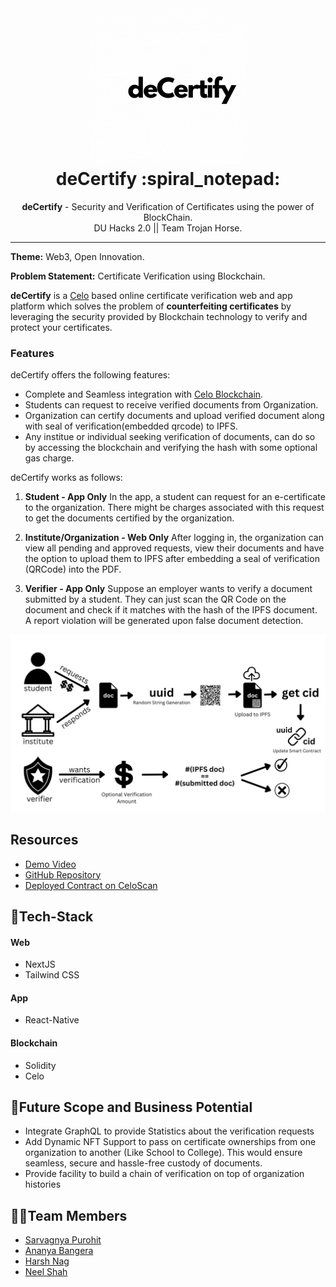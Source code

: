 <h1 align="center">
  <a href="https://github.com/saRvaGnyA/decertify">
    <img src="./web/decertify/packages/react-app/images/logo.gif" alt="deCertify" width="250" height="250">
  </a>
  <br>
  deCertify :spiral_notepad:
</h1>

<div align="center">
   <strong>deCertify</strong> - Security and Verification of Certificates using the power of BlockChain.<br>
  DU Hacks 2.0 || Team Trojan Horse.
</div>
<hr>

**Theme:** Web3, Open Innovation.

**Problem Statement:** Certificate Verification using Blockchain.

**deCertify** is a <a href="https://celo.org/">Celo</a> based online certificate verification web and app platform which solves the problem of <b>counterfeiting certificates</b> by leveraging the security provided by Blockchain technology to verify and protect your certificates.

### Features
deCertify offers the following features:
- Complete and Seamless integration with [Celo Blockchain](https://celo.org/).
- Students can request to receive verified documents from Organization.
- Organization can certify documents and upload verified document along with seal of verification(embedded qrcode) to IPFS.
- Any institue or individual seeking verification of documents, can do so by accessing the blockchain and verifying the hash with some optional gas charge.

deCertify works as follows:

1. **Student - App Only**
   In the app, a student can request for an e-certificate to the organization. There might be charges associated with this request to get the documents certified by the organization.

2. **Institute/Organization - Web Only**
   After logging in, the organization can view all pending and approved requests, view their documents and have the option to upload them to IPFS after embedding a seal of verification (QRCode) into the PDF.

3. **Verifier - App Only**
   Suppose an employer wants to verify a document submitted by a student. They can just scan the QR Code on the document and check if it matches with the hash of the IPFS document. A report violation will be generated upon false document detection.

![Flowchart](web/decertify/packages/react-app/images/flowchart-annotated.png)



## Resources
- [Demo Video](https://youtu.be/NPaDbadaqvY)
- [GitHub Repository](https://github.com/saRvaGnyA/decertify)
- [Deployed Contract on CeloScan](https://alfajores.celoscan.io/address/0x1CCadcA3488E487b2a1df53Ac800Ca237150F4a7)

## 🤖Tech-Stack

#### Web
- NextJS
- Tailwind CSS

#### App
- React-Native

#### Blockchain
- Solidity
- Celo


## 🔮Future Scope and Business Potential
- Integrate GraphQL to provide Statistics about the verification requests
- Add Dynamic NFT Support to pass on certificate ownerships from one organization to another (Like School to College). This would ensure seamless, secure and hassle-free custody of documents.
- Provide facility to build a chain of verification on top of organization histories

## 👨‍💻Team Members
- [Sarvagnya Purohit](https://github.com/saRvaGnyA)
- [Ananya Bangera](https://github.com/ananya-bangera)
- [Harsh Nag](https://github.com/Jigsaw-23122002)
- [Neel Shah](https://github.com/Neel-Shah-29)
